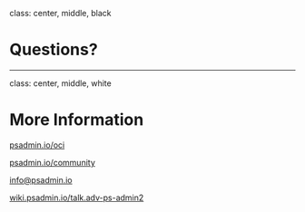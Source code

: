 class: center, middle, black

# Questions?

---

class: center, middle, white

# More Information

[psadmin.io/oci](https://psadmin.io/oci)

[psadmin.io/community](https://psadmin.io/community)

[info@psadmin.io](mailto:info@psadmin.io)

[wiki.psadmin.io/talk.adv-ps-admin2](https://wiki.psadmin.io/talk.adv-ps-admin2)